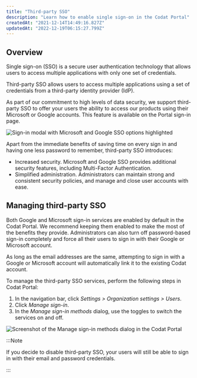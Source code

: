 ```yaml
---
title: "Third-party SSO"
description: "Learn how to enable single sign-on in the Codat Portal"
createdAt: "2021-12-14T14:49:16.827Z"
updatedAt: "2022-12-19T06:15:27.799Z"
---
```


## Overview

Single sign-on (SSO) is a secure user authentication technology that allows users to access multiple applications with only one set of credentials.

Third-party SSO allows users to access multiple applications using a set of credentials from a third-party identity provider (IdP).

As part of our commitment to high levels of data security, we support third-party SSO to offer your users the ability to access our products using their Microsoft or Google accounts. This feature is available on the Portal sign-in page.

<img
  src="/img/old/5840031-Screenshot_2021-12-14_143545.png"
  alt="Sign-in modal with Microsoft and Google SSO options highlighted"
/>

Apart from the immediate benefits of saving time on every sign in and having one less password to remember, third-party SSO introduces:

- Increased security. Microsoft and Google SSO provides additional security features, including Multi-Factor Authentication.
- Simplified administration. Administrators can maintain strong and consistent security policies, and manage and close user accounts with ease.

## Managing third-party SSO

Both Google and Microsoft sign-in services are enabled by default in the Codat Portal. We recommend keeping them enabled to make the most of the benefits they provide. Administrators can also turn off password-based sign-in completely and force all their users to sign in with their Google or Microsoft account.

As long as the email addresses are the same, attempting to sign in with a Google or Microsoft account will automatically link it to the existing Codat account.

To manage the third-party SSO services, perform the following steps in Codat Portal:

1. In the navigation bar, click _Settings > Organization settings > Users_.
2. Click _Manage sign-in_.
3. In the _Manage sign-in methods_ dialog, use the toggles to switch the services on and off.

<img
  src="/img/old/87dca5c-manage.png"
  alt="Screenshot of the Manage sign-in methods dialog in the Codat Portal"
/>

:::Note

If you decide to disable third-party SSO, your users will still be able to sign in with their email and password credentials.

:::